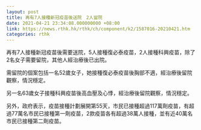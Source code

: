 ```yaml
---
layout: post
title: 再有7人接種新冠疫苗後送院　2人留院
date: 2021-04-21 23:34:08.000000000 +08:00
link: https://news.rthk.hk/rthk/ch/component/k2/1587016-20210421.htm
categories: rthk
---
```


再有7人接種新冠疫苗後需要送院，5人接種復必泰疫苗，2人接種科興疫苗，除了2名女子需要留院，其他人經治療後已出院。

需留院的個案包括一名52歲女子，她接種復必泰疫苗後胸部不適，經治療後留院觀察，情況穩定。

另一名63歲女子接種科興疫苗後高血壓及心悸，經治療後留院觀察，情況穩定。

另外，政府表示，疫苗接種計劃展開第55天，市民已接種超過117萬劑疫苗，有超過77萬名市民已接種第一劑疫苗，2款疫苗各有超過38萬人接種，並有近40萬名市民已接種第二劑疫苗。
